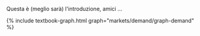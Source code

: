 Questa è (meglio sarà) l'introduzione, amici ...

{% include textbook-graph.html graph="markets/demand/graph-demand" %}
